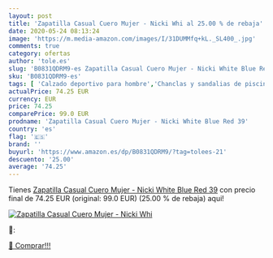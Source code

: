 ```yaml
---
layout: post
title: 'Zapatilla Casual Cuero Mujer - Nicki Whi al 25.00 % de rebaja'
date: 2020-05-24 08:13:24
image: 'https://m.media-amazon.com/images/I/31DUMMfq+kL._SL400_.jpg'
comments: true
category: ofertas
author: 'tole.es'
slug: 'B0831QDRM9-es Zapatilla Casual Cuero Mujer - Nicki White Blue Red 39'
sku: 'B0831QDRM9-es'
tags: [ 'Calzado deportivo para hombre','Chanclas y sandalias de piscina para hombre','Sandalias de vestir para hombre','Zapatillas y calzado deportivo para hombre','Zapatos','Zapatos para hombre','Zapatos y complementos','zapatilla', ]
actualPrice: 74.25 EUR
currency: EUR
price: 74.25
comparePrice: 99.0 EUR
prodname: 'Zapatilla Casual Cuero Mujer - Nicki White Blue Red 39'
country: 'es'
flag: '🇪🇸'
brand: ''
buyurl: 'https://www.amazon.es/dp/B0831QDRM9/?tag=tolees-21'
descuento: '25.00'
average: '74.25'
---
```


Tienes [Zapatilla Casual Cuero Mujer - Nicki White Blue Red 39](https://www.amazon.es/dp/B0831QDRM9/?tag=tolees-21) con precio final de  74.25 EUR (original: 99.0 EUR) (25.00 %  de rebaja) aqui!

[![Zapatilla Casual Cuero Mujer - Nicki Whi](https://m.media-amazon.com/images/I/31DUMMfq+kL._SL400_.jpg)](https://www.amazon.es/dp/B0831QDRM9/?tag=tolees-21)

🔎:


[🛒 Comprar!!!](https://www.amazon.es/dp/B0831QDRM9/?tag=tolees-21)
